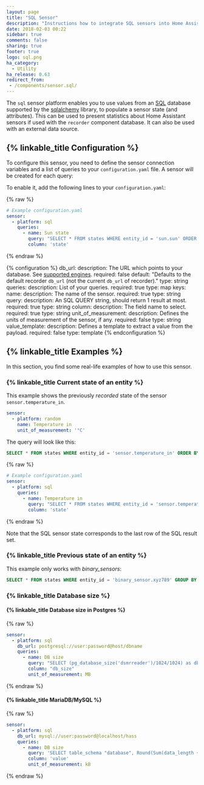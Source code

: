 ```yaml
---
layout: page
title: "SQL Sensor"
description: "Instructions how to integrate SQL sensors into Home Assistant."
date: 2018-02-03 00:22
sidebar: true
comments: false
sharing: true
footer: true
logo: sql.png
ha_category:
  - Utility
ha_release: 0.63
redirect_from:
 - /components/sensor.sql/
---
```


The `sql` sensor platform enables you to use values from an [SQL](https://en.wikipedia.org/wiki/SQL) database supported by the [sqlalchemy](https://www.sqlalchemy.org) library, to populate a sensor state (and attributes).
This can be used to present statistics about Home Assistant sensors if used with the `recorder` component database. It can also be used with an external data source.

## {% linkable_title Configuration %}

To configure this sensor, you need to define the sensor connection variables and a list of queries to your `configuration.yaml` file. A sensor will be created for each query:

To enable it, add the following lines to your `configuration.yaml`:

{% raw %}
```yaml
# Example configuration.yaml
sensor:
  - platform: sql
    queries:
      - name: Sun state
        query: "SELECT * FROM states WHERE entity_id = 'sun.sun' ORDER BY state_id DESC LIMIT 1;"
        column: 'state'
```
{% endraw %}

{% configuration %}
db_url:
  description: The URL which points to your database. See [supported engines](/components/recorder/#custom-database-engines).
  required: false
  default: "Defaults to the default recorder `db_url` (not the current `db_url` of recorder)."
  type: string
queries:
  description: List of your queries.
  required: true
  type: map
  keys:
    name:
      description: The name of the sensor.
      required: true
      type: string
    query:
      description: An SQL QUERY string, should return 1 result at most.
      required: true
      type: string
    column:
      description: The field name to select.
      required: true
      type: string
    unit_of_measurement:
      description: Defines the units of measurement of the sensor, if any.
      required: false
      type: string
    value_template:
      description: Defines a template to extract a value from the payload.
      required: false
      type: template
{% endconfiguration %}

## {% linkable_title Examples %}

In this section, you find some real-life examples of how to use this sensor.

### {% linkable_title Current state of an entity %}

This example shows the previously *recorded* state of the sensor `sensor.temperature_in`.

```yaml
sensor:
  - platform: random
    name: Temperature in
    unit_of_measurement: '°C'
```

The query will look like this:

```sql
SELECT * FROM states WHERE entity_id = 'sensor.temperature_in' ORDER BY state_id DESC LIMIT 1;
```

{% raw %}
```yaml
# Example configuration.yaml
sensor:
  - platform: sql
    queries:
      - name: Temperature in
        query: "SELECT * FROM states WHERE entity_id = 'sensor.temperature_in' ORDER BY state_id DESC LIMIT 1;"
        column: 'state'
```
{% endraw %}

Note that the SQL sensor state corresponds to the last row of the SQL result set.

### {% linkable_title Previous state of an entity %}

This example only works with *binary_sensors*:

```sql
SELECT * FROM states WHERE entity_id = 'binary_sensor.xyz789' GROUP BY state ORDER BY last_changed DESC LIMIT 1;
```

### {% linkable_title Database size %}

#### {% linkable_title Database size in Postgres %}

{% raw %}
```yaml
sensor:
  - platform: sql
    db_url: postgresql://user:password@host/dbname
    queries:
      - name: DB size
        query: "SELECT (pg_database_size('dsmrreader')/1024/1024) as db_size;"
        column: "db_size"
        unit_of_measurement: MB
```
{% endraw %}

#### {% linkable_title MariaDB/MySQL %}

{% raw %}
```yaml
sensor:
  - platform: sql
    db_url: mysql://user:password@localhost/hass
    queries:
      - name: DB size
        query: 'SELECT table_schema "database", Round(Sum(data_length + index_length) / 1024, 1) "value" FROM information_schema.tables WHERE table_schema="hass" GROUP BY table_schema;'
        column: 'value'
        unit_of_measurement: kB
```
{% endraw %}
